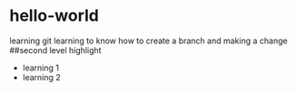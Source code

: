 # hello-world
learning git
learning to know how to create a branch and making a change
##second level highlight
* learning 1
* learning 2


